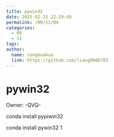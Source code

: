 ```yaml
---
title: pywin32
date: 2025-02-15 22:29:49
permalink: /09/11/04
categories: 
  - 09
  - 11
tags: 
author:
  name: songkuakua
  link: https://github.com/liang9886703
---
```

# pywin32

Owner: -QVQ-

conda install pypiwin32

conda install pywin32 1